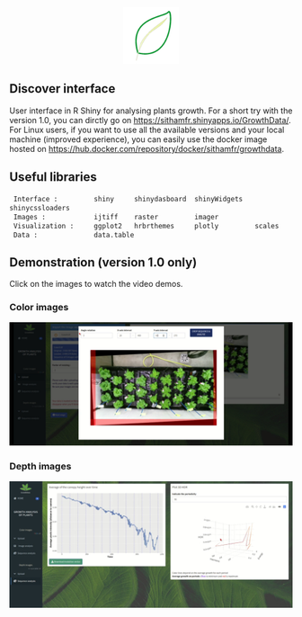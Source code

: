 
<div align="center">
<a href="https://hub.docker.com/repository/docker/sithamfr/growthdata" target="_tab" rel="noopener noreferrer"><img src="https://github.com/Sithamfr/GrowthData/blob/master/Medias/logo_growthdata.png" alt="Logo" width="100"/></a>
</div>

## Discover interface

User interface in R Shiny for analysing plants growth.
For a short try with the version 1.0, you can dirctly go on <a href="https://sithamfr.shinyapps.io/GrowthData/" target="_tab" rel="noopener noreferrer">https://sithamfr.shinyapps.io/GrowthData/</a>.<br>
For Linux users, if you want to use all the available versions and your local machine (improved experience), you can easily use the docker image hosted on <a href="https://hub.docker.com/repository/docker/sithamfr/growthdata" target="_tab" rel="noopener noreferrer">https://hub.docker.com/repository/docker/sithamfr/growthdata</a>.

## Useful libraries

     Interface :         shiny     shinydasboard  shinyWidgets   shinycssloaders
     Images :            ijtiff    raster         imager
     Visualization :     ggplot2   hrbrthemes     plotly         scales
     Data :              data.table

## Demonstration (version 1.0 only)

Click on the images to watch the video demos.

### Color images

[![Watch the video](https://raw.githubusercontent.com/Sithamfr/GrowthData/master/Medias/vignette_color.png)](https://youtu.be/Q4Ofqn-mKlg)

### Depth images

[![Watch the video](https://raw.githubusercontent.com/Sithamfr/GrowthData/master/Medias/vignette_depth.png)](https://youtu.be/GfgNH0sg_Qg)
